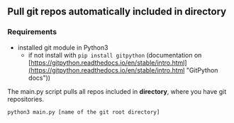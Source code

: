 ## Pull git repos automatically included in __directory__ 

### Requirements

* installed git module in Python3
  * if not install with `pip install gitpython` (documentation on 
[https://gitpython.readthedocs.io/en/stable/intro.html](https://gitpython.readthedocs.io/en/stable/intro.html "GitPython docs"))

The main.py script pulls all repos included in __directory__, where you have git repositories. 

`python3 main.py [name of the git root directory]`
